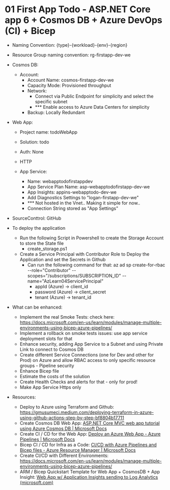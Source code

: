 # 01 First App Todo - ASP.NET Core app 6 + Cosmos DB + Azure DevOps (CI) + Bicep

* Naming Convention: {type}-{workload}-{env}-{region}
* Resource Group naming convention: rg-firstapp-dev-we

* Cosmos DB:
	* Account:
		* Account Name: cosmos-firstapp-dev-we
		* Capacity Mode: Provisioned throughput
		* Network:
			* Connect via Public Endpoint for simplicity and select the specific subnet
			* *** Enable access to Azure Data Centers for simplicity
		* Backup: Locally Redundant
* Web App:
	* Project name: todoWebApp
	* Solution: todo
	* Auth: None
	* HTTP
	
	* App Service:
		* Name: webapptodofirstappdev
		* App Service Plan Name: asp-webapptodofirstapp-dev-we
		* App Insights: appins-webapptodo-dev-we
		* Add Diagnostics Settings to "logan-firstapp-dev-we"
		* *** Not hosted in the Vnet.. Making it simple for now.. 
		* Connection String stored as "App Settings"

* SourceConttrol: GitHub 

* To deploy the application
  * Run the following Script in Powershell to create the Storage Account to store the State file
    * create_storage.ps1
  * Create a Service Principal with Contributor Role to Deploy the Application and set the Secrets in Github
    * Can run the following command for that: az ad sp create-for-rbac --role="Contributor" --scopes="/subscriptions/SUBSCRIPTION_ID" --name="AzLearn04ServicePrincipal"
      * appId (Azure) → client_id 
      * password (Azure) → client_secret 
      * tenant (Azure) → tenant_id

		
* What can be enhanced:
	* Implement the real Smoke Tests: check here: https://docs.microsoft.com/en-us/learn/modules/manage-multiple-environments-using-bicep-azure-pipelines/
	* Implement a rollback on smoke tests issues: use app service deployment slots for that
	* Enhance security, adding App Service to a Subnet and using Private Link to connect to Cosmos DB
	* Create different Service Connections (one for Dev and other for Prod) on Azure and allow RBAC access to only specific resource groups - Pipeline security
	* Enhance Bicep file
	* Estimate the costs of the solution
	* Create Health Checks and alerts for that - only for prod!
	* Make App Service Https only
	
* Resources:
    * Deploy to Azure using Terraform and Github: https://gmusumeci.medium.com/deploying-terraform-in-azure-using-github-actions-step-by-step-bf8804b17711
	* Create Cosmos DB Web App: [ASP.NET Core MVC web app tutorial using Azure Cosmos DB | Microsoft Docs](https://docs.microsoft.com/en-us/azure/cosmos-db/sql/sql-api-dotnet-application)
	* Create CI / CD for the Web App: [Deploy an Azure Web App - Azure Pipelines | Microsoft Docs](https://docs.microsoft.com/en-us/azure/devops/pipelines/targets/webapp?view=azure-devops&tabs=windows%2Cyaml)
	* Bicep CI / CD for Infra as a Code: [CI/CD with Azure Pipelines and Bicep files - Azure Resource Manager | Microsoft Docs](https://docs.microsoft.com/en-us/azure/azure-resource-manager/bicep/add-template-to-azure-pipelines?tabs=CLI)
	* Create CI/CD with Different Environments: https://docs.microsoft.com/en-us/learn/modules/manage-multiple-environments-using-bicep-azure-pipelines/
    * ARM / Bicep Quickstart Template for Web App + CosmosDB + App Insight: [Web App w/ Application Insights sending to Log Analytics (microsoft.com)](https://azure.microsoft.com/en-us/resources/templates/web-app-loganalytics/)